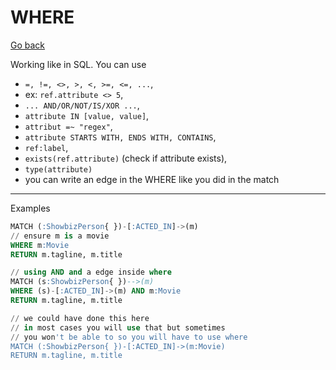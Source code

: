 # WHERE

[Go back](..)

Working like in SQL. You can use

* ``=, !=, <>, >, <, >=, <=, ...``,
* ex: ``ref.attribute <> 5``,
* ``... AND/OR/NOT/IS/XOR ...``,
* ``attribute IN [value, value]``,
* ``attribut =~ "regex"``,
* ``attribute STARTS WITH, ENDS WITH, CONTAINS``,
* ``ref:label``,
* ``exists(ref.attribute)`` (check if attribute exists),
* ``type(attribute)``
* you can write an edge in the WHERE like you did
  in the match

<hr class="sr">

Examples

```sql
MATCH (:ShowbizPerson{ })-[:ACTED_IN]->(m)
// ensure m is a movie
WHERE m:Movie
RETURN m.tagline, m.title

// using AND and a edge inside where
MATCH (s:ShowbizPerson{ })-->(m)
WHERE (s)-[:ACTED_IN]->(m) AND m:Movie
RETURN m.tagline, m.title

// we could have done this here
// in most cases you will use that but sometimes
// you won't be able to so you will have to use where
MATCH (:ShowbizPerson{ })-[:ACTED_IN]->(m:Movie)
RETURN m.tagline, m.title
```
